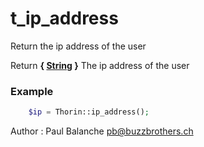 # t_ip_address

Return the ip address of the user

Return **{ [String](http://php.net/manual/en/language.types.string.php) }** The ip address of the user

### Example
```php
	$ip = Thorin::ip_address();
```
Author : Paul Balanche [pb@buzzbrothers.ch](mailto:pb@buzzbrothers.ch)